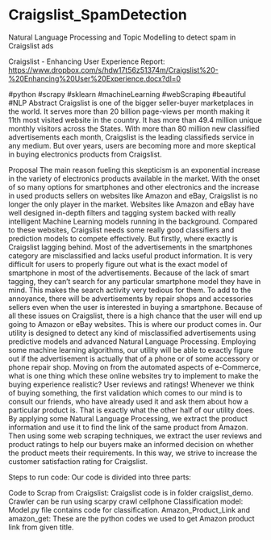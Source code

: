 # Craigslist_SpamDetection
Natural Language Processing and Topic Modelling to detect spam in Craigslist ads

Craigslist - Enhancing User Experience
Report: https://www.dropbox.com/s/hdw17t56z51374m/Craigslist%20-%20Enhancing%20User%20Experience.docx?dl=0

#python #scrapy #sklearn #machineLearning #webScraping #beautiful #NLP
Abstract
Craigslist is one of the bigger seller-buyer marketplaces in the world. It serves more than 20 billion page-views per month making it 11th most visited website in the country. It has more than 49.4 million unique monthly visitors across the States. With more than 80 million new classified advertisements each month, Craigslist is the leading classifieds service in any medium. But over years, users are becoming more and more skeptical in buying electronics products from Craigslist. 

Proposal
The main reason fueling this skepticism is an exponential increase in the variety of electronics products available in the market. With the onset of so many options for smartphones and other electronics and the increase in used products sellers on websites like Amazon and eBay, Craigslist is no longer the only player in the market. Websites like Amazon and eBay have well designed in-depth filters and tagging system backed with really intelligent Machine Learning models running in the background. 
Compared to these websites, Craigslist needs some really good classifiers and prediction models to compete effectively. But firstly, where exactly is Craigslist lagging behind. Most of the advertisements in the smartphones category are misclassified and lacks useful product information. It is very difficult for users to properly figure out what is the exact model of smartphone in most of the advertisements. Because of the lack of smart tagging, they can’t search for any particular smartphone model they have in mind. This makes the search activity very tedious for them. To add to the annoyance, there will be advertisements by repair shops and accessories sellers even when the user is interested in buying a smartphone. 
Because of all these issues on Craigslist, there is a high chance that the user will end up going to Amazon or eBay websites. This is where our product comes in. Our utility is designed to detect any kind of misclassified advertisements using predictive models and advanced Natural Language Processing. Employing some machine learning algorithms, our utility will be able to exactly figure out if the advertisement is actually that of a phone or of some accessory or phone repair shop. 
Moving on from the automated aspects of e-Commerce, what is one thing which these online websites try to implement to make the buying experience realistic? User reviews and ratings! Whenever we think of buying something, the first validation which comes to our mind is to consult our friends, who have already used it and ask them about how a particular product is. That is exactly what the other half of our utility does. By applying some Natural Language Processing, we extract the product information and use it to find the link of the same product from Amazon. Then using some web scraping techniques, we extract the user reviews and product ratings to help our buyers make an informed decision on whether the product meets their requirements. In this way, we strive to increase the customer satisfaction rating for Craigslist.

Steps to run code:
Our code is divided into three parts:

Code to Scrap from Craigslist: Craigslist code is in folder craigslist_demo. Crawler can be run using scarpy crawl cellphone
Classification model: Model.py file contains code for classification.
Amazon_Product_Link and amazon_get: These are the python codes we used to get Amazon product link from given title.
